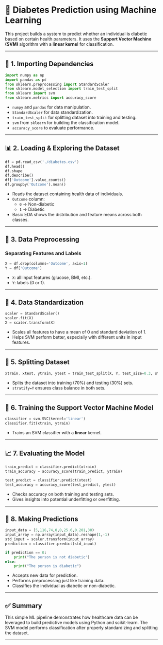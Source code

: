 # 🧠 Diabetes Prediction using Machine Learning

This project builds a system to predict whether an individual is diabetic based on certain health parameters. It uses the **Support Vector Machine (SVM)** algorithm with a **linear kernel** for classification.

---

## 📁 1. Importing Dependencies

```python
import numpy as np
import pandas as pd
from sklearn.preprocessing import StandardScaler
from sklearn.model_selection import train_test_split
from sklearn import svm
from sklearn.metrics import accuracy_score
```

- `numpy` and `pandas` for data manipulation.
- `StandardScaler` for data standardization.
- `train_test_split` for splitting dataset into training and testing.
- `svm` from `sklearn` for building the classification model.
- `accuracy_score` to evaluate performance.

---

## 📊 2. Loading & Exploring the Dataset

```python
df = pd.read_csv('./diabetes.csv')
df.head()
df.shape
df.describe()
df['Outcome'].value_counts()
df.groupby('Outcome').mean()
```

- Reads the dataset containing health data of individuals.
- `Outcome` column:
  - `0` → Non-diabetic
  - `1` → Diabetic
- Basic EDA shows the distribution and feature means across both classes.

---

## 🧹 3. Data Preprocessing

### Separating Features and Labels

```python
X = df.drop(columns='Outcome', axis=1)
Y = df['Outcome']
```

- `X`: all input features (glucose, BMI, etc.).
- `Y`: labels (0 or 1).

---

## 🧪 4. Data Standardization

```python
scaler = StandardScaler()
scaler.fit(X)
X = scaler.transform(X)
```

- Scales all features to have a mean of 0 and standard deviation of 1.
- Helps SVM perform better, especially with different units in input features.

---

## 🔀 5. Splitting Dataset

```python
xtrain, xtest, ytrain, ytest = train_test_split(X, Y, test_size=0.3, stratify=Y, random_state=3)
```

- Splits the dataset into training (70%) and testing (30%) sets.
- `stratify=Y` ensures class balance in both sets.

---

## 🧠 6. Training the Support Vector Machine Model

```python
classifier = svm.SVC(kernel='linear')
classifier.fit(xtrain, ytrain)
```

- Trains an SVM classifier with a **linear** kernel.

---

## 📈 7. Evaluating the Model

```python
train_predict = classifier.predict(xtrain)
train_accuracy = accuracy_score(train_predict, ytrain)

test_predict = classifier.predict(xtest)
test_accuracy = accuracy_score(test_predict, ytest)
```

- Checks accuracy on both training and testing sets.
- Gives insights into potential underfitting or overfitting.

---

## 🤖 8. Making Predictions

```python
input_data = (5,116,74,0,0,25.6,0.201,30)
input_array = np.array(input_data).reshape(1,-1)
std_input = scaler.transform(input_array)
prediction = classifier.predict(std_input)

if prediction == 0:
    print("The person is not diabetic")
else:
    print("The person is diabetic")
```

- Accepts new data for prediction.
- Performs preprocessing just like training data.
- Classifies the individual as diabetic or non-diabetic.

---

## ✅ Summary

This simple ML pipeline demonstrates how healthcare data can be leveraged to build predictive models using Python and scikit-learn. The SVM model performs classification after properly standardizing and splitting the dataset.

---